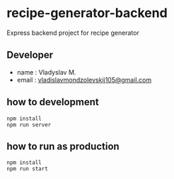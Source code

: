 # recipe-generator-backend

Express backend project for recipe generator

## Developer

- name : Vladyslav M.
- email : vladislavmondzolevskij105@gmail.com

## how to development

```
npm install
npm run server
```

## how to run as production
```
npm install 
npm run start
```

